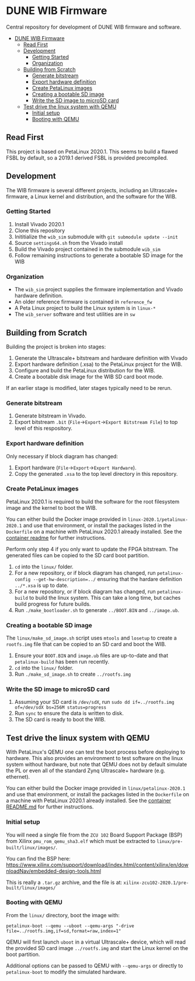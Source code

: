 # DUNE WIB Firmware

Central repository for development of DUNE WIB firmware and software.

- [DUNE WIB Firmware](#dune-wib-firmware)
  * [Read First](#read-first)
  * [Development](#development)
    + [Getting Started](#getting-started)
    + [Organization](#organization)
  * [Building from Scratch](#building-from-scratch)
    + [Generate bitstream](#generate-bitstream)
    + [Export hardware definition](#export-hardware-definition)
    + [Create PetaLinux images](#create-petalinux-images)
    + [Creating a bootable SD image](#creating-a-bootable-sd-image)
    + [Write the SD image to microSD card](#write-the-sd-image-to-microsd-card)
  * [Test drive the linux system with QEMU](#test-drive-the-linux-system-with-qemu)
    + [Initial setup](#initial-setup)
    + [Booting with QEMU](#booting-with-qemu)

## Read First

This project is based on PetaLinux 2020.1. 
This seems to build a flawed FSBL by default, so a 2019.1 derived FSBL is provided precompiled.

## Development

The WIB firmware is several different projects, including an Ultrascale+ 
firmware, a Linux kernel and distribution, and the software for the WIB.

### Getting Started

1. Install Vivado 2020.1
2. Clone this repository
3. Inititialize the `wib_sim` submodule with `git submodule update --init`
3. Source `settings64.sh` from the Vivado install
4. Build the Vivado project contained in the submodule `wib_sim`
5. Follow remaining instructions to generate a bootable SD image for the WIB

### Organization

* The `wib_sim` project supplies the firmware implementation and Vivado hardware definition.
* An older reference firmware is contained in `reference_fw`
* A Peta Linux project to build the Linux system is in `linux-*`
* The `wib_server` software and test utilities are in `sw`

## Building from Scratch

Building the project is broken into stages:

1. Generate the Ultrascale+ bitstream and hardware definition with Vivado
2. Export hardware definition (.xsa) to the PetaLinux project for the WIB.
3. Configure and build the PetaLinux distribution for the WIB.
4. Create a bootable disk image for the WIB SD card boot mode.

If an earlier stage is modified, later stages typically need to be rerun.

### Generate bitstream

1. Generate bitstream in Vivado.
2. Export bitstream `.bit` (`File`->`Export`->`Export Bitstream File`) to top level of this respository.

### Export hardware definition

Only necessary if block diagram has changed:

1. Export hardware (`File`->`Export`->`Export Hardware`).
2. Copy the generated `.xsa` to the top level directory in this repository.

### Create PetaLinux images

PetaLinux 2020.1 is required to build the software for the root filesystem 
image and the kernel to boot the WIB. 

You can either build the Docker image provided in `linux-2020.1/petalinux-2020.1` and 
use that environment, or install the packages listed in the `Dockerfile` on a 
machine with PetaLinux 2020.1 already installed. See the 
[container readme](linux/petalinux-2020.1/README.md) for further instructions.

Perform only step 4 if you only want to update the FPGA bitstream. The generated
files can be copied to the SD card boot partition.

1. `cd` into the `linux/` folder.
2. For a new repository, or if block diagram has changed, run `petalinux-config --get-hw-description=../` ensuring that the hardare definition `../*.xsa` is up to date.
3. For a new repository, or if block diagram has changed, run `petalinux-build` to build the linux system. This can take a long time, but caches build progress for future builds.
4. Run `./make_bootloader.sh` to generate `../BOOT.BIN` and `../image.ub`.

### Creating a bootable SD image

The `linux/make_sd_image.sh` script uses `mtools` and `losetup` to create a
`rootfs.img` file that can be copied to an SD card and boot the WIB. 

1. Ensure your `BOOT.BIN` and `image.ub` files are up-to-date and that `petalinux-build` has been run recently.
2. `cd` into the `linux/` folder.
3. Run `./make_sd_image.sh` to create `../rootfs.img`

### Write the SD image to microSD card

1. Assuming your SD card is `/dev/sdX`, run `sudo dd if=../rootfs.img of=/dev/sdX bs=256M status=progress`
2. Run `sync` to ensure the data is written to disk.
3. The SD card is ready to boot the WIB.

## Test drive the linux system with QEMU

With PetaLinux's QEMU one can test the boot process before deploying to 
hardware. This also provides an environment to test software on the linux system
without hardware, but note that QEMU does not by default simulate the PL or even
all of the standard Zynq Ultrascale+ hardware (e.g. ethernet).

You can either build the Docker image provided in `linux/petalinux-2020.1` and 
use that environment, or install the packages listed in the `Dockerfile` on a 
machine with PetaLinux 2020.1 already installed. See the
[container README.md](linux-2020.1/petalinux-2020.1/README.md) for further instructions.

### Initial setup

You will need a single file from the `ZCU 102` Board Support Package (BSP) 
from Xilinx `pmu_rom_qemu_sha3.elf` which must be extracted to 
`linux/pre-built/linux/images/`.

You can find the BSP here:
https://www.xilinx.com/support/download/index.html/content/xilinx/en/downloadNav/embedded-design-tools.html

This is really a `.tar.gz` archive, and the file is at: `xilinx-zcu102-2020.1/pre-built/linux/images/`

### Booting with QEMU

From the `linux/` directory, boot the image with:

`petalinux-boot --qemu --uboot --qemu-args "-drive file=../rootfs.img,if=sd,format=raw,index=1"`

QEMU will first launch `uboot` in a virtual Ultrascale+ device, which will read 
the provided SD card image `../rootfs.img` and start the Linux kernel on the 
boot partition.

Additional options can be passed to QEMU with `--qemu-args` or directly to
`petalinux-boot` to modify the simulated hardware.
